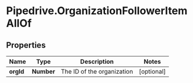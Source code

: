 # Pipedrive.OrganizationFollowerItemAllOf

## Properties

Name | Type | Description | Notes
------------ | ------------- | ------------- | -------------
**orgId** | **Number** | The ID of the organization | [optional] 


